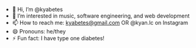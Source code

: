 - 👋 Hi, I’m @kyabetes
- 👀 I’m interested in music, software engineering, and web development
- 📫 How to reach me: kyabetes@gmail.com OR @kyan.lc on Instagram
- 😄 Pronouns: he/they
- ⚡ Fun fact: I have type one diabetes!
